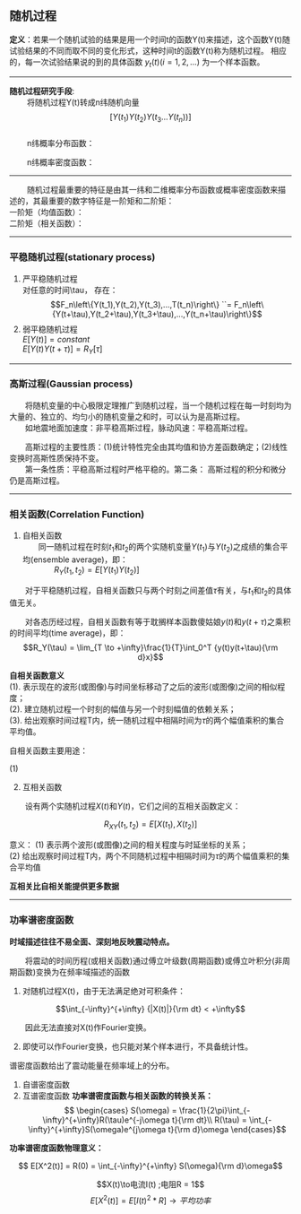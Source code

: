 ## **随机过程**

**定义**：若果一个随机试验的结果是用一个时间t的函数Y(t)来描述，这个函数Y(t)随试验结果的不同而取不同的变化形式，这种时间t的函数Y(t)称为随机过程。
相应的，每一次试验结果说的到的具体函数 $y_t(t)(i = 1,2,...)$ 为一个样本函数。

---

**随机过程研究手段**:  
&nbsp;&nbsp;&nbsp;&nbsp;&nbsp;&nbsp;&nbsp;&nbsp;将随机过程Y(t)转成n纬随机向量$$[Y(t_1) Y(t_2) Y(t_3 ... Y(t_n))]$$  
&nbsp;&nbsp;&nbsp;&nbsp;&nbsp;&nbsp;&nbsp;&nbsp;n纬概率分布函数：

&nbsp;&nbsp;&nbsp;&nbsp;&nbsp;&nbsp;&nbsp;&nbsp;n纬概率密度函数：

---

&nbsp;&nbsp;&nbsp;&nbsp;&nbsp;&nbsp;&nbsp;&nbsp;随机过程最重要的特征是由其一纬和二维概率分布函数或概率密度函数来描述的，其最重要的数字特征是一阶矩和二阶矩：  
    一阶矩（均值函数）：  
    二阶矩（相关函数）：
    
---
    
### **平稳随机过程(stationary process)**  

1. 严平稳随机过程  
对任意的时间\tau， 存在：  
$$F_n\left\{Y(t_1),Y(t_2),Y(t_3),...,T(t_n)\right\} ``= F_n\left\{Y(t+\tau),Y(t_2+\tau),Y(t_3+\tau),...,Y(t_n+\tau)\right\}$$  
2. 弱平稳随机过程  
$E[Y(t)]=constant$  
$E[Y(t)Y(t+\tau)]=R_Y[\tau]$  

---

### **高斯过程(Gaussian process)**  

&emsp;&emsp;将随机变量的中心极限定理推广到随机过程，当一个随机过程在每一时刻均为大量的、独立的、均匀小的随机变量之和时，可以认为是高斯过程。  
&emsp;&emsp;如地震地面加速度：非平稳高斯过程，脉动风速：平稳高斯过程。

&emsp;&emsp;高斯过程的主要性质：(1)统计特性完全由其均值和协方差函数确定；(2)线性变换时高斯性质保持不变。  
&emsp;&emsp;第一条性质：平稳高斯过程时严格平稳的。第二条： 高斯过程的积分和微分仍是高斯过程。

---

### **相关函数(Correlation Function)**  

1. 自相关函数  
&emsp;&emsp;同一随机过程在时刻$t_1$和$t_2$的两个实随机变量$Y(t_1)$与$Y(t_2)$之成绩的集合平均(ensemble average)，即：  
&emsp;&emsp;&emsp;&emsp;$R_Y(t_1, t_2) = E[Y(t_1)Y(t_2)]$

&emsp;&emsp;对于平稳随机过程，自相关函数只与两个时刻之间差值$\tau$有关，与$t_1$和$t_2$的具体值无关。

&emsp;&emsp;对各态历经过程，自相关函数有等于耽搁样本函数傻姑娘$y(t)$和$y(t+\tau)$之乘积的时间平均(time average)，即：  
$$R_Y(\tau) = \lim_{T \to +\infty}\frac{1}{T}\int_0^T {y(t)y(t+\tau){\rm d}x}$$  

**自相关函数意义**  
(1). 表示现在的波形(或图像)与时间坐标移动了之后的波形(或图像)之间的相似程度；  
(2). 建立随机过程一个时刻的幅值与另一个时刻幅值的依赖关系；  
(3). 给出观察时间过程T内，统一随机过程中相隔时间为$\tau$的两个幅值乘积的集合平均值。 

自相关函数主要用途： 

(1)


2. 互相关函数

&emsp;&emsp;设有两个实随机过程$X(t)$和$Y(t)$，它们之间的互相关函数定义：

$$R_{XY}(t_1,t_2) = E[X(t_1),X(t_2)]$$ 

意义： 
(1) 表示两个波形(或图像)之间的相关程度与时延坐标的关系；  
(2) 给出观察时间过程T内，两个不同随机过程中相隔时间为$\tau$的两个幅值乘积的集合平均值

**互相关比自相关能提供更多数据**

---

### **功率谱密度函数**

**时域描述往往不易全面、深刻地反映震动特点。**

&emsp;&emsp;将震动的时间历程(或相关函数)通过傅立叶级数(周期函数)或傅立叶积分(非周期函数)变换为在频率域描述的函数

1. 对随机过程X(t)，由于无法满足绝对可积条件：

$$\int_{-\infty}^{+\infty} {|X(t)|}{\rm dt} < +\infty$$

&emsp;&emsp;因此无法直接对X(t)作Fourier变换。

2. 即使可以作Fourier变换，也只能对某个样本进行，不具备统计性。

谱密度函数给出了震动能量在频率域上的分布。

1. 自谱密度函数
2. 互谱密度函数
**功率谱密度函数与相关函数的转换关系：**
$$
\begin{cases}
S(\omega) = \frac{1}{2\pi}\int_{-\infty}^{+\infty}R(\tau)e^{-j\omega t}{\rm dt}\\
R(\tau) = \int_{-\infty}^{+\infty}S(\omega)e^{j\omega t}{\rm d}\omega
\end{cases}$$

**功率谱密度函数物理意义：**

$$ E[X^2(t)] = R(0) = \int_{-\infty}^{+\infty} S(\omega){\rm d}\omega$$

$$X(t)\to电流I(t) ;电阻R = 1$$
$$E[X^2(t)] = E[I(t)^2 * R] \to 平均功率$$


